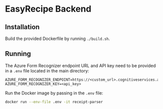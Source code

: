 # EasyRecipe Backend

## Installation
Build the provided Dockerfile by running `./build.sh`.

## Running
The Azure Form Recognizer endpoint URL and API key need to be provided in a `.env` file located in the main directory:


```
AZURE_FORM_RECOGNIZER_ENDPOINT=https://<custom_url>.cognitiveservices.azure.com/
AZURE_FORM_RECOGNIZER_KEY=<api_key>
```

Run the Docker image by passing in the `.env` file:
```bash
docker run --env-file .env -it receipt-parser
```